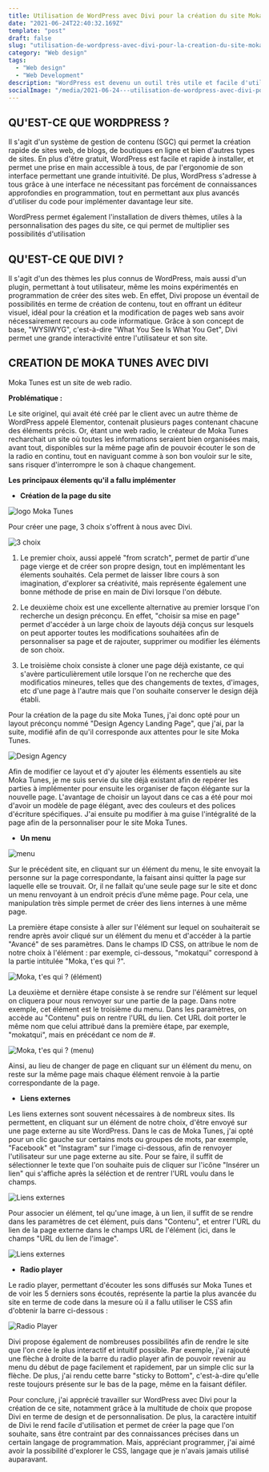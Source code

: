 ```yaml
---
title: Utilisation de WordPress avec Divi pour la création du site Moka Tunes
date: "2021-06-24T22:40:32.169Z"
template: "post"
draft: false
slug: "utilisation-de-wordpress-avec-divi-pour-la-creation-du-site-moka-tunes"
category: "Web design"
tags:
  - "Web design"
  - "Web Development"
description: "WordPress est devenu un outil très utile et facile d'utilisation dans le monde du web design, notament avec les thèmes proposés, tels que Divi. C'est pourquoi j'ai utilisé ces outils afin de créear le site de web radio du nom de Moka Tunes."
socialImage: "/media/2021-06-24---utilisation-de-wordpress-avec-divi-pour-la-creation-du-site-moka-tunes/imagepage.png"
---
```


## QU'EST-CE QUE WORDPRESS ?

Il s'agit d'un système de gestion de contenu (SGC) qui permet la création rapide de sites web, de blogs, de boutiques en ligne et bien d'autres types de sites. En plus d'être gratuit, WordPress est facile et rapide à installer, et permet une prise en main accessible à tous, de par l'ergonomie de son interface permettant une grande intuitivité. De plus, WordPress s'adresse à tous grâce à une interface ne nécessitant pas forcément de connaissances approfondies en programmation, tout en permettant aux plus avancés d'utiliser du code pour implémenter davantage leur site.

WordPress permet également l'installation de divers thèmes, utiles à la personnalisation des pages du site, ce qui permet de multiplier ses possibilités d'utilisation

## QU'EST-CE QUE DIVI ?

Il s'agit d'un des thèmes les plus connus de WordPress, mais aussi d'un plugin, permettant à tout utilisateur, même les moins expérimentés en programmation de créer des sites web. En effet, Divi propose un éventail de possibilités en terme de création de contenu, tout en offrant un éditeur visuel, idéal pour la création et la modification de pages web sans avoir nécessairement recours au code informatique. Grâce à son concept de base, "WYSIWYG", c'est-à-dire "What You See Is What You Get", Divi permet une grande interactivité entre l'utilisateur et son site.

## CREATION DE MOKA TUNES AVEC DIVI

Moka Tunes est un site de web radio.

**Problématique :**

Le site originel, qui avait été créé par le client avec un autre thème de WordPress appelé Elementor, contenait plusieurs pages contenant chacune des éléments précis. Or, étant une web radio, le créateur de Moka Tunes recharchait un site où toutes les informations seraient bien organisées mais, avant tout, disponibles sur la même page afin de pouvoir écouter le son de la radio en continu, tout en naviguant comme à son bon vouloir sur le site, sans risquer d'interrompre le son à chaque changement.

**Les principaux élements qu'il a fallu implémenter**

- **Création de la page du site**

![logo Moka Tunes](/media/2021-06-24---utilisation-de-wordpress-avec-divi-pour-la-creation-du-site-moka-tunes/logo.png)

Pour créer une page, 3 choix s'offrent à nous avec Divi.

![3 choix](website/static/media/2021-06-24---utilisation-de-wordpress-avec-divi-pour-la-creation-du-site-moka-tunes/choix.png )

  1. Le premier choix, aussi appelé "from scratch", permet de partir d'une page vierge et de créer son propre design, tout en implémentant les élements souhaités. Cela permet de laisser libre cours à son imagination, d'explorer sa créativité, mais représente également une bonne méthode de prise en main de Divi lorsque l'on débute.

  2. Le deuxième choix est une excellente alternative au premier lorsque l'on recherche un design préconçu. En effet, "choisir sa mise en page" permet d'accéder à un large choix de layouts déjà conçus sur lesquels on peut apporter toutes les modifications souhaitées afin de personnaliser sa page et de rajouter, supprimer ou modifier les éléments de son choix.

  3. Le troisième choix consiste à cloner une page déjà existante, ce qui s'avère particulièrement utile lorsque l'on ne recherche que des modificatios mineures, telles que des changements de textes, d'images, etc d'une page à l'autre mais que l'on souhaite conserver le design déjà établi.

Pour la création de la page du site Moka Tunes, j'ai donc opté pour un layout préconçu nommé "Design Agency Landing Page", que j'ai, par la suite, modifié afin de qu'il corresponde aux attentes pour le site Moka Tunes.

![Design Agency](/hoffmann.ai/website/static/media/2021-06-24---utilisation-de-wordpress-avec-divi-pour-la-creation-du-site-moka-tunes/designagency.png)

Afin de modifier ce layout et d'y ajouter les éléments essentiels au site Moka Tunes, je me suis servie du site déjà existant afin de repérer les parties à implémenter pour ensuite les organiser de façon élégante sur la nouvelle page.
L'avantage de choisir un layout dans ce cas a été pour moi d'avoir un modèle de page élégant, avec des couleurs et des polices d'écriture spécifiques. J'ai ensuite pu modifier à ma guise l'intégralité de la page afin de la personnaliser pour le site Moka Tunes.

- **Un menu**

![menu](/home/manon/Documents/website/static/media/2021-06-24---utilisation-de-wordpress-avec-divi-pour-la-creation-du-site-moka-tunes/menu.png)

Sur le précédent site, en cliquant sur un élément du menu, le site envoyait la personne sur la page correspondante, la faisant ainsi quitter la page sur laquelle elle se trouvait. Or, il ne fallait qu'une seule page sur le site et donc un menu renvoyant à un endroit précis d’une même page. Pour cela, une manipulation très simple permet de créer des liens internes à une même page.

La première étape consiste à aller sur l'élément sur lequel on souhaiterait se rendre après avoir cliqué sur un élément du menu et d'accéder à la partie "Avancé" de ses paramètres. Dans le champs ID CSS, on attribue le nom de notre choix à l'élément : par exemple, ci-dessous, "mokatqui" correspond à la partie intitulée "Moka, t'es qui ?".

![Moka, t'es qui ? (élément)](/home/manon/Documents/website/static/media/2021-06-24---utilisation-de-wordpress-avec-divi-pour-la-creation-du-site-moka-tunes/mokatquielement.png)

La deuxième et dernière étape consiste à se rendre sur l'élément sur lequel on cliquera pour nous renvoyer sur une partie de la page. Dans notre exemple, cet élément est le troisième du menu. Dans les paramètres, on accède au "Contenu" puis on rentre l'URL du lien. Cet URL doit porter le même nom que celui attribué dans la première étape, par exemple, "mokatqui", mais en précédant ce nom de #.

![Moka, t'es qui ? (menu)](/home/manon/Documents/website/static/media/2021-06-24---utilisation-de-wordpress-avec-divi-pour-la-creation-du-site-moka-tunes/mokatquimenu.png)

Ainsi, au lieu de changer de page en cliquant sur un élément du menu, on reste sur la même page mais chaque élément renvoie à la partie correspondante de la page.

- **Liens externes**

Les liens externes sont souvent nécessaires à de nombreux sites. Ils permettent, en cliquant sur un élément de notre choix, d'être envoyé sur une page externe au site WordPress. Dans le cas de Moka Tunes, j'ai opté pour un clic gauche sur certains mots ou groupes de mots, par exemple, "Facebook" et "Instagram" sur l'image ci-dessous, afin de renvoyer l'utilisateur sur une page externe au site. Pour se faire, il suffit de sélectionner le texte que l'on souhaite puis de cliquer sur l'icône "Insérer un lien" qui s'affiche après la séléction et de rentrer l'URL voulu dans le champs.

![Liens externes](/home/manon/Documents/website/static/media/2021-06-24---utilisation-de-wordpress-avec-divi-pour-la-creation-du-site-moka-tunes/lienextfi.png)

Pour associer un élément, tel qu'une image, à un lien, il suffit de se rendre dans les paramètres de cet élément, puis dans "Contenu", et entrer l'URL du lien de la page externe dans le champs URL de l'élément (ici, dans le champs "URL du lien de l'image".

![Liens externes](/home/manon/Documents/website/static/media/2021-06-24---utilisation-de-wordpress-avec-divi-pour-la-creation-du-site-moka-tunes/lienbouton.png)

- **Radio player**

Le radio player, permettant d'écouter les sons diffusés sur Moka Tunes et de voir les 5 derniers sons écoutés, représente la partie la plus avancée du site en terme de code dans la mesure où il a fallu utiliser le CSS afin d'obtenir la barre ci-dessous :

![Radio Player](/home/manon/Documents/website/static/media/2021-06-24---utilisation-de-wordpress-avec-divi-pour-la-creation-du-site-moka-tunes/radioplayer.png)

Divi propose également de nombreuses possibilités afin de rendre le site que l'on crée le plus interactif et intuitif possible. Par exemple, j'ai rajouté une flèche à droite de la barre du radio player afin de pouvoir revenir au menu du début de page facilement et rapidement, par un simple clic sur la flèche. De plus, j'ai rendu cette barre "sticky to Bottom", c'est-à-dire qu'elle reste toujours présente sur le bas de la page, même en la faisant défiler.
        
Pour conclure, j'ai apprécié travailler sur WordPress avec Divi pour la création de ce site, notamment grâce à la multitude de choix que propose Divi en terme de design et de personnalisation. De plus, la caractère intuitif de Divi le rend facile d'utilisation et permet de créer la page que l'on souhaite, sans être contraint par des connaissances précises dans un certain langage de programmation. Mais, appréciant programmer, j'ai aimé avoir la possibilité d'explorer le CSS, langage que je n'avais jamais utilisé auparavant.
